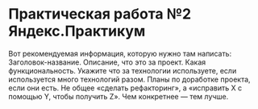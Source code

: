 # Практическая работа №2 Яндекс.Практикум  



Вот рекомендуемая информация, которую нужно там написать:
Заголовок-название.
Описание, что это за проект. Какая функциональность. Укажите что за технологии используете, если используется много технологий разом.
Планы по доработке проекта, если они есть. Не общее «сделать рефакторинг», а «исправить X с помощью Y, чтобы получить Z». Чем конкретнее — тем лучше.